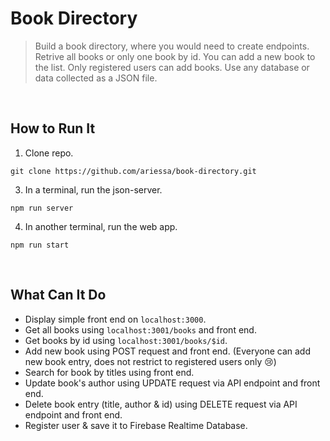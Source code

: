 # Book Directory

> Build a book directory, where you would need to create endpoints. Retrive all books or only one book by id. You can add a new book to the list. Only registered users can add books. Use any database or data collected as a JSON file.


<br/>

## How to Run It

1. Clone repo.

```
git clone https://github.com/ariessa/book-directory.git
```

3. In a terminal, run the json-server.
```
npm run server
```

4. In another terminal, run the web app.
```
npm run start
```

<br/>

## What Can It Do

- Display simple front end on `localhost:3000`.
- Get all books using `localhost:3001/books` and front end.
- Get books by id using `localhost:3001/books/$id`.
- Add new book using POST request and front end. (Everyone can add new book entry, does not restrict to registered users only 😢)
- Search for book by titles using front end.
- Update book's author using UPDATE request via API endpoint and front end.
- Delete book entry (title, author & id) using DELETE request via API endpoint and front end.
- Register user & save it to Firebase Realtime Database.
